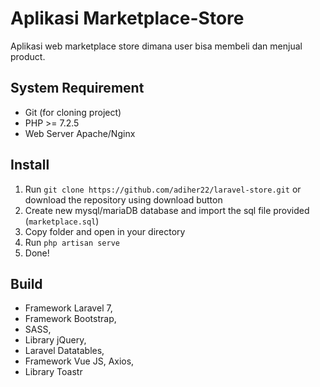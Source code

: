 # Aplikasi Marketplace-Store 
Aplikasi web marketplace store dimana user bisa membeli dan menjual product.

## System Requirement
- Git (for cloning project)
- PHP >= 7.2.5
- Web Server Apache/Nginx 

## Install
1. Run `git clone https://github.com/adiher22/laravel-store.git` or download the repository using download button
2. Create new mysql/mariaDB database and import the sql file provided (`marketplace.sql`)
3. Copy folder and open in your directory
4. Run `php artisan serve` 
5. Done!

## Build
- Framework Laravel 7,
- Framework Bootstrap, 
- SASS,
- Library jQuery,
- Laravel Datatables,
- Framework Vue JS, Axios, 
- Library Toastr
